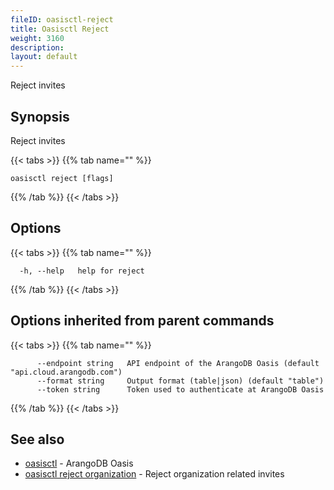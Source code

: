 ```yaml
---
fileID: oasisctl-reject
title: Oasisctl Reject
weight: 3160
description: 
layout: default
---
```

Reject invites

## Synopsis

Reject invites

{{< tabs >}}
{{% tab name="" %}}
```
oasisctl reject [flags]
```
{{% /tab %}}
{{< /tabs >}}

## Options

{{< tabs >}}
{{% tab name="" %}}
```
  -h, --help   help for reject
```
{{% /tab %}}
{{< /tabs >}}

## Options inherited from parent commands

{{< tabs >}}
{{% tab name="" %}}
```
      --endpoint string   API endpoint of the ArangoDB Oasis (default "api.cloud.arangodb.com")
      --format string     Output format (table|json) (default "table")
      --token string      Token used to authenticate at ArangoDB Oasis
```
{{% /tab %}}
{{< /tabs >}}

## See also

* [oasisctl](../oasisctl-options)	 - ArangoDB Oasis
* [oasisctl reject organization](oasisctl-reject-organization)	 - Reject organization related invites

